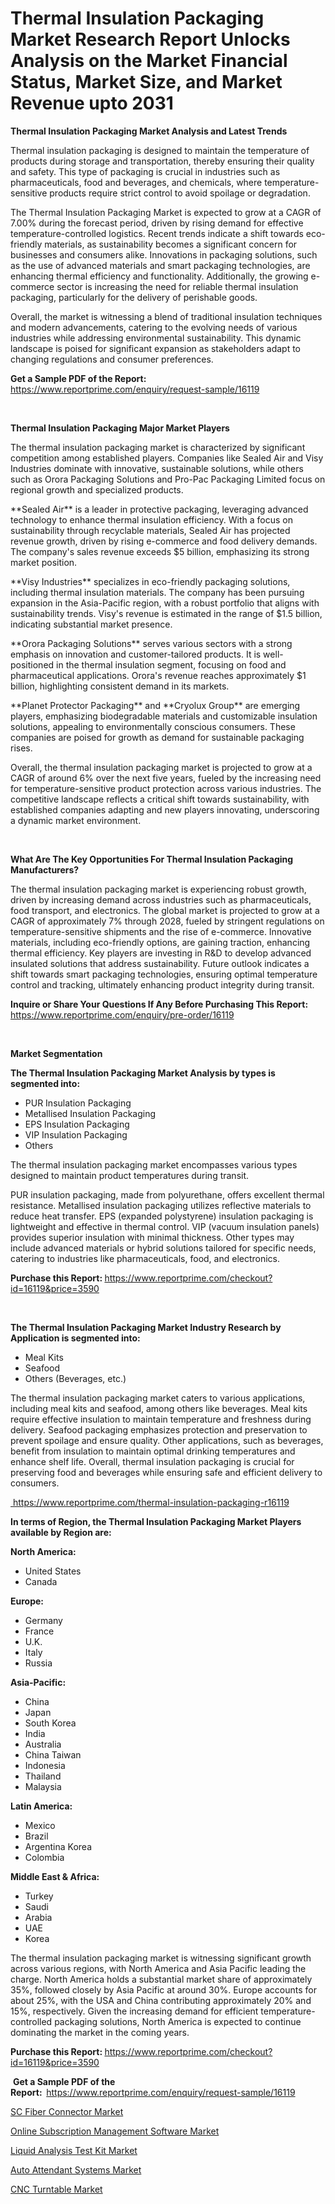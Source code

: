 <p><h1>Thermal Insulation Packaging Market Research Report Unlocks Analysis on the Market Financial Status, Market Size, and Market Revenue upto 2031</h1></p><p><strong>Thermal Insulation Packaging Market Analysis and Latest Trends</strong></p>
<p><p>Thermal insulation packaging is designed to maintain the temperature of products during storage and transportation, thereby ensuring their quality and safety. This type of packaging is crucial in industries such as pharmaceuticals, food and beverages, and chemicals, where temperature-sensitive products require strict control to avoid spoilage or degradation.</p><p>The Thermal Insulation Packaging Market is expected to grow at a CAGR of 7.00% during the forecast period, driven by rising demand for effective temperature-controlled logistics. Recent trends indicate a shift towards eco-friendly materials, as sustainability becomes a significant concern for businesses and consumers alike. Innovations in packaging solutions, such as the use of advanced materials and smart packaging technologies, are enhancing thermal efficiency and functionality. Additionally, the growing e-commerce sector is increasing the need for reliable thermal insulation packaging, particularly for the delivery of perishable goods. </p><p>Overall, the market is witnessing a blend of traditional insulation techniques and modern advancements, catering to the evolving needs of various industries while addressing environmental sustainability. This dynamic landscape is poised for significant expansion as stakeholders adapt to changing regulations and consumer preferences.</p></p>
<p><strong>Get a Sample PDF of the Report:&nbsp;</strong> <a href="https://www.reportprime.com/enquiry/request-sample/16119?utm_campaign=1130&utm_medium=2&utm_source=Github&utm_content=ia&utm_term=02122024&utm_id=thermal-insulation-packaging">https://www.reportprime.com/enquiry/request-sample/16119</a></p>
<p>&nbsp;</p>
<p><strong>Thermal Insulation Packaging Major Market Players</strong></p>
<p><p>The thermal insulation packaging market is characterized by significant competition among established players. Companies like Sealed Air and Visy Industries dominate with innovative, sustainable solutions, while others such as Orora Packaging Solutions and Pro-Pac Packaging Limited focus on regional growth and specialized products.</p><p>**Sealed Air** is a leader in protective packaging, leveraging advanced technology to enhance thermal insulation efficiency. With a focus on sustainability through recyclable materials, Sealed Air has projected revenue growth, driven by rising e-commerce and food delivery demands. The company's sales revenue exceeds $5 billion, emphasizing its strong market position.</p><p>**Visy Industries** specializes in eco-friendly packaging solutions, including thermal insulation materials. The company has been pursuing expansion in the Asia-Pacific region, with a robust portfolio that aligns with sustainability trends. Visy's revenue is estimated in the range of $1.5 billion, indicating substantial market presence.</p><p>**Orora Packaging Solutions** serves various sectors with a strong emphasis on innovation and customer-tailored products. It is well-positioned in the thermal insulation segment, focusing on food and pharmaceutical applications. Orora's revenue reaches approximately $1 billion, highlighting consistent demand in its markets.</p><p>**Planet Protector Packaging** and **Cryolux Group** are emerging players, emphasizing biodegradable materials and customizable insulation solutions, appealing to environmentally conscious consumers. These companies are poised for growth as demand for sustainable packaging rises.</p><p>Overall, the thermal insulation packaging market is projected to grow at a CAGR of around 6% over the next five years, fueled by the increasing need for temperature-sensitive product protection across various industries. The competitive landscape reflects a critical shift towards sustainability, with established companies adapting and new players innovating, underscoring a dynamic market environment.</p></p>
<p>&nbsp;</p>
<p><strong>What Are The Key Opportunities For Thermal Insulation Packaging Manufacturers?</strong></p>
<p><p>The thermal insulation packaging market is experiencing robust growth, driven by increasing demand across industries such as pharmaceuticals, food transport, and electronics. The global market is projected to grow at a CAGR of approximately 7% through 2028, fueled by stringent regulations on temperature-sensitive shipments and the rise of e-commerce. Innovative materials, including eco-friendly options, are gaining traction, enhancing thermal efficiency. Key players are investing in R&D to develop advanced insulated solutions that address sustainability. Future outlook indicates a shift towards smart packaging technologies, ensuring optimal temperature control and tracking, ultimately enhancing product integrity during transit.</p></p>
<p><strong>Inquire or Share Your Questions If Any Before Purchasing This Report:</strong> <a href="https://www.reportprime.com/enquiry/pre-order/16119?utm_campaign=1130&utm_medium=2&utm_source=Github&utm_content=ia&utm_term=02122024&utm_id=thermal-insulation-packaging">https://www.reportprime.com/enquiry/pre-order/16119</a></p>
<p>&nbsp;</p>
<p><strong>Market Segmentation</strong></p>
<p><strong>The Thermal Insulation Packaging Market Analysis by types is segmented into:</strong></p>
<p><ul><li>PUR Insulation Packaging</li><li>Metallised Insulation Packaging</li><li>EPS Insulation Packaging</li><li>VIP Insulation Packaging</li><li>Others</li></ul></p>
<p><p>The thermal insulation packaging market encompasses various types designed to maintain product temperatures during transit. </p><p>PUR insulation packaging, made from polyurethane, offers excellent thermal resistance. Metallised insulation packaging utilizes reflective materials to reduce heat transfer. EPS (expanded polystyrene) insulation packaging is lightweight and effective in thermal control. VIP (vacuum insulation panels) provides superior insulation with minimal thickness. Other types may include advanced materials or hybrid solutions tailored for specific needs, catering to industries like pharmaceuticals, food, and electronics.</p></p>
<p><strong>Purchase this Report:&nbsp;</strong><a href="https://www.reportprime.com/checkout?id=16119&price=3590&utm_campaign=1130&utm_medium=2&utm_source=Github&utm_content=ia&utm_term=02122024&utm_id=thermal-insulation-packaging">https://www.reportprime.com/checkout?id=16119&price=3590</a></p>
<p>&nbsp;</p>
<p><strong>The Thermal Insulation Packaging Market Industry Research by Application is segmented into:</strong></p>
<p><ul><li>Meal Kits</li><li>Seafood</li><li>Others (Beverages, etc.)</li></ul></p>
<p><p>The thermal insulation packaging market caters to various applications, including meal kits and seafood, among others like beverages. Meal kits require effective insulation to maintain temperature and freshness during delivery. Seafood packaging emphasizes protection and preservation to prevent spoilage and ensure quality. Other applications, such as beverages, benefit from insulation to maintain optimal drinking temperatures and enhance shelf life. Overall, thermal insulation packaging is crucial for preserving food and beverages while ensuring safe and efficient delivery to consumers.</p></p>
<p><a href="https://www.reportprime.com/thermal-insulation-packaging-r16119?utm_campaign=1130&utm_medium=2&utm_source=Github&utm_content=ia&utm_term=02122024&utm_id=thermal-insulation-packaging">&nbsp;https://www.reportprime.com/thermal-insulation-packaging-r16119</a></p>
<p><strong>In terms of Region, the Thermal Insulation Packaging Market Players available by Region are:</strong></p>
<p>
    <p> <strong> North America: </strong>
        <ul>
            <li>United States</li>
            <li>Canada</li>
        </ul>
        </p> 
    <p> <strong> Europe: </strong>
        <ul>
            <li>Germany</li>
            <li>France</li>
            <li>U.K.</li>
            <li>Italy</li>
            <li>Russia</li>
        </ul>
        </p> 
    <p> <strong> Asia-Pacific: </strong>
        <ul>
            <li>China</li>
            <li>Japan</li>
            <li>South Korea</li>
            <li>India</li>
            <li>Australia</li>
            <li>China Taiwan</li>
            <li>Indonesia</li>
            <li>Thailand</li>
            <li>Malaysia</li>
        </ul>
        </p> 
    <p> <strong> Latin America: </strong>
        <ul>
            <li>Mexico</li>
            <li>Brazil</li>
            <li>Argentina Korea</li>
            <li>Colombia</li>
        </ul>
        </p> 
    <p> <strong> Middle East & Africa: </strong>
        <ul>
            <li>Turkey</li>
            <li>Saudi</li>
            <li>Arabia</li>
            <li>UAE</li>
            <li>Korea</li>
        </ul>
    </p>
    </p>
<p><p>The thermal insulation packaging market is witnessing significant growth across various regions, with North America and Asia Pacific leading the charge. North America holds a substantial market share of approximately 35%, followed closely by Asia Pacific at around 30%. Europe accounts for about 25%, with the USA and China contributing approximately 20% and 15%, respectively. Given the increasing demand for efficient temperature-controlled packaging solutions, North America is expected to continue dominating the market in the coming years.</p></p>
<p><strong>Purchase this Report: </strong><a href="https://www.reportprime.com/checkout?id=16119&price=3590&utm_campaign=1130&utm_medium=2&utm_source=Github&utm_content=ia&utm_term=02122024&utm_id=thermal-insulation-packaging">https://www.reportprime.com/checkout?id=16119&price=3590</a></p>
<p>&nbsp;<strong>Get a Sample PDF of the Report:&nbsp;&nbsp;</strong><a href="https://www.reportprime.com/enquiry/request-sample/16119?utm_campaign=1130&utm_medium=2&utm_source=Github&utm_content=ia&utm_term=02122024&utm_id=thermal-insulation-packaging">https://www.reportprime.com/enquiry/request-sample/16119</a></p>
<p><strong></strong></p>
<p><p><a href="https://issuu.com/reportprime-2/docs/sc-fiber-connector-market-size-2030.pptx?utm_campaign=1130&utm_medium=2&utm_source=Github&utm_content=ia&utm_term=02122024&utm_id=thermal-insulation-packaging">SC Fiber Connector Market</a></p><p><a href="https://www.linkedin.com/pulse/projected-growth-online-subscription-management-software-oaimc?utm_campaign=1130&utm_medium=2&utm_source=Github&utm_content=ia&utm_term=02122024&utm_id=thermal-insulation-packaging">Online Subscription Management Software Market</a></p><p><a href="https://github.com/RickHolmes3/Market-Research-Report-List-7/blob/main/liquid-analysis-test-kit-market.md?utm_campaign=1130&utm_medium=2&utm_source=Github&utm_content=ia&utm_term=02122024&utm_id=thermal-insulation-packaging">Liquid Analysis Test Kit Market</a></p><p><a href="https://www.linkedin.com/pulse/extensive-analysis-auto-attendant-systems-market-anticipated-fiwbc?utm_campaign=1130&utm_medium=2&utm_source=Github&utm_content=ia&utm_term=02122024&utm_id=thermal-insulation-packaging">Auto Attendant Systems Market</a></p><p><a href="https://issuu.com/reportprime-2/docs/cnc-turntable-market-size-2030.pptx?utm_campaign=1130&utm_medium=2&utm_source=Github&utm_content=ia&utm_term=02122024&utm_id=thermal-insulation-packaging">CNC Turntable Market</a></p></p>